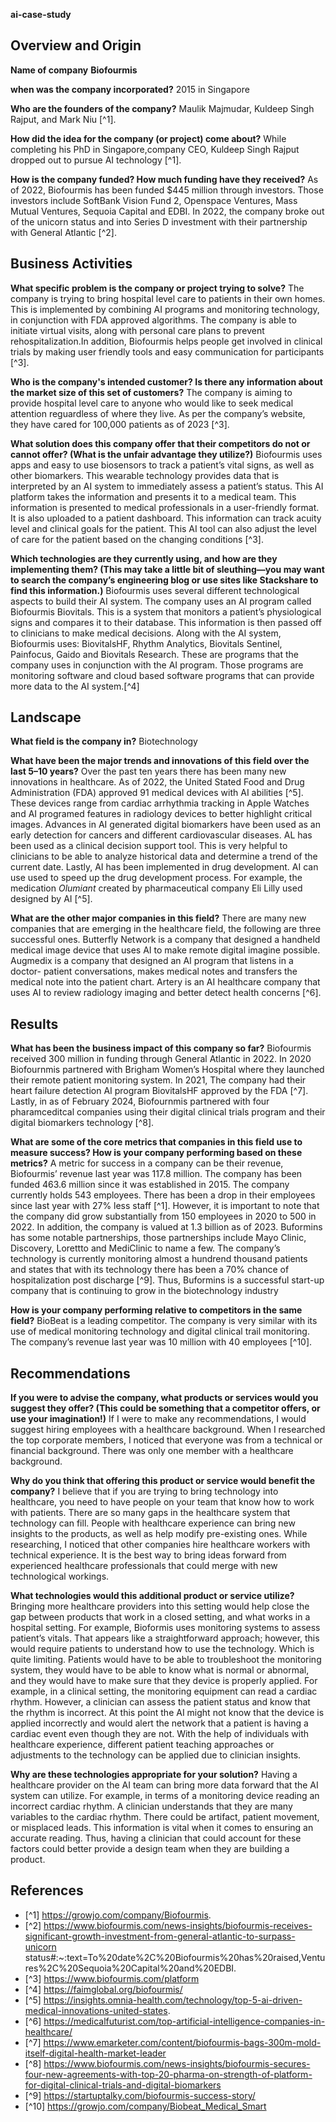 **ai-case-study**

## Overview and Origin

**Name of company** **Biofourmis**

**when was the company incorporated?** 2015 in Singapore 

**Who are the founders of the company?** Maulik Majmudar, Kuldeep Singh Rajput, and Mark Niu [^1]. 

**How did the idea for the company (or project) come about?** While completing his PhD in Singapore,company CEO, Kuldeep Singh Rajput dropped out to pursue AI technology [^1].
  
**How is the company funded? How much funding have they received?** As of 2022, Biofourmis has been funded $445 million through investors. Those investors include SoftBank Vision Fund 2, Openspace Ventures, Mass Mutual Ventures, Sequoia Capital and EDBI. In 2022, the company broke out of the unicorn status and into Series D investment with their partnership with General Atlantic [^2]. 

## Business Activities

**What specific problem is the company or project trying to solve?** The company is trying to bring hospital level care to patients in their own homes. This is implemented by combining AI programs and monitoring technology, in conjunction with FDA approved algorithms. The company is able to initiate virtual visits, along with personal care plans to prevent rehospitalization.In addition, Biofourmis helps people get involved in clinical trials by making user friendly tools and easy communication for participants [^3]. 

**Who is the company's intended customer? Is there any information about the market size of this set of customers?** The company is aiming to provide hospital level care to anyone who would like to seek medical attention reguardless of where they live. As per the company’s website, they have cared for 100,000 patients as of 2023 [^3]. 

**What solution does this company offer that their competitors do not or cannot offer? (What is the unfair advantage they utilize?)** Biofourmis uses apps and easy to use biosensors to track a patient’s vital signs, as well as other biomarkers. This wearable technology provides data that is interpreted by an AI system to immediately assess a patient’s status. This AI platform takes the information and presents it to a medical team. This information is presented to medical professionals in a user-friendly format. It is also uploaded to a patient dashboard. This information can track acuity level and clinical goals for the patient. This AI tool can also adjust the level of care for the patient based on the changing conditions [^3]. 

**Which technologies are they currently using, and how are they implementing them? (This may take a little bit of sleuthing&mdash;you may want to search the company’s engineering blog or use sites like Stackshare to find this information.)** Biofourmis uses several different technological aspects to build their AI system. The company uses an AI program called Biofourmis Biovitals. This is a system that monitors a patient’s physiological signs and compares it to their database. This information is then passed off to clinicians to make medical decisions. Along with the AI system, Biofourmis uses: BiovitalsHF, Rhythm Analytics, Biovitals Sentinel, Painfocus, Gaido and Biovitals Research. These are programs that the company uses in conjunction with the AI program. Those programs are monitoring software and cloud based software programs that can provide more data to the AI system.[^4] 

## Landscape

**What field is the company in?** Biotechnology

**What have been the major trends and innovations of this field over the last 5&ndash;10 years?** Over the past ten years there has been many new innovations in healthcare. As of 2022, the United Stated Food and Drug Administration (FDA) approved 91 medical devices with AI abilities [^5]. These devices range from cardiac arrhythmia tracking in Apple Watches and AI programed features in radiology devices to better highlight critical images. 
Advances in AI generated digital biomarkers have been used as an early detection for cancers and different cardiovascular diseases. AL has been used as a clinical decision support tool. This is very helpful to clinicians to be able to analyze historical data and determine a trend of the current date. Lastly, AI has been implemented in drug development. AI can use used to speed up the drug development process. For example, the medication *Olumiant* created by pharmaceutical company Eli Lilly used designed by AI [^5].

**What are the other major companies in this field?** There are many new companies that are emerging in the healthcare field, the following are three successful ones. Butterfly Network is a company that designed a handheld medical image device that uses AI to make remote digital imagine possible.
Augmedix is a company that designed an AI program that listens in a doctor- patient conversations, makes medical notes and transfers the medical note into the patient chart. 
Artery is an AI healthcare company that uses AI to review radiology imaging and better detect health concerns [^6].


## Results

**What has been the business impact of this company so far?** Biofourmis received 300 million in funding through General Atlantic in 2022. In 2020 Biofournmis partnered with Brigham Women’s Hospital where they launched their remote patient monitoring system. In 2021, The company had their heart failure detection AI program BiovitalsHF approved by the FDA [^7]. Lastly, in as of February 2024, Biofournmis partnered with four pharamceditcal companies using their digital clinical trials program and their digital biomarkers technology [^8]. 

**What are some of the core metrics that companies in this field use to measure success? How is your company performing based on these metrics?** A metric for success in a company can be their revenue, Biofourmis’ revenue last year was 117.8 million. The company has been funded 463.6 million since it was established in 2015. The company currently holds 543 employees. There has been a drop in their employees since last year with 27% less staff [^1]. However, it is important to note that the company did grow substantially from 150 employees in 2020 to 500 in 2022. In addition, the company is valued at 1.3 billion as of 2023.
Buformins has some notable partnerships, those partnerships include Mayo Clinic, Discovery, Lorettto and MediClinic to name a few. The company’s technology is currently monitoring almost a hundrend thousand patients and states that with its technology there has been a 70% chance of hospitalization post discharge [^9]. Thus, Buformins is a successful start-up company that is continuing to grow in the biotechnology industry

**How is your company performing relative to competitors in the same field?** BioBeat is a leading competitor. The company is very similar with its use of medical monitoring technology and digital clinical trail monitoring. The company’s revenue last year was 10 million with 40 employees [^10].

## Recommendations

**If you were to advise the company, what products or services would you suggest they offer? (This could be something that a competitor offers, or use your imagination!)** If I were to make any recommendations, I would suggest hiring employees with a healthcare background. When I researched the top corporate members, I noticed that everyone was from a technical or financial background. There was only one member with a healthcare background.  

**Why do you think that offering this product or service would benefit the company?** I believe that if you are trying to bring technology into healthcare, you need to have people on your team that know how to work with patients. There are so many gaps in the healthcare system that technology can fill. People with healthcare experience can bring new insights to the products, as well as help modify pre-existing ones. While researching, I noticed that other companies hire healthcare workers with technical experience. It is the best way to bring ideas forward from experienced healthcare professionals that could merge with new technological workings. 

**What technologies would this additional product or service utilize?** Bringing more healthcare providers into this setting would help close the gap between products that work in a closed setting, and what works in a hospital setting. For example, Bioformis uses monitoring systems to assess patient’s vitals. That appears like a straightforward approach; however, this would require patients to understand how to use the technology. Which is quite limiting. Patients would have to be able to troubleshoot the monitoring system, they would have to be able to know what is normal or abnormal, and they would have to make sure that they device is properly applied. For example, in a clinical setting, the monitoring equipment can read a cardiac rhythm. However, a clinician can assess the patient status and know that the rhythm is incorrect. At this point the AI might not know that the device is applied incorrectly and would alert the network that a patient is having a cardiac event even though they are not. With the help of individuals with healthcare experience, different patient teaching approaches or adjustments to the technology can be applied due to clinician insights.

**Why are these technologies appropriate for your solution?** Having a healthcare provider on the AI team can bring more data forward that the AI system can utilize. For example, in terms of a monitoring device reading an incorrect cardiac rhythm. A clinician understands that they are many variables to the cardiac rhythm. There could be artifact, patient movement, or misplaced leads.  This information is vital when it comes to ensuring an accurate reading. Thus, having a clinician that could account for these factors could better provide a design team when they are building a product. 


## References
* [^1] https://growjo.com/company/Biofourmis.
* [^2] https://www.biofourmis.com/news-insights/biofourmis-receives-significant-growth-investment-from-general-atlantic-to-surpass-unicorn status#:~:text=To%20date%2C%20Biofourmis%20has%20raised,Ventures%2C%20Sequoia%20Capital%20and%20EDBI.
* [^3] https://www.biofourmis.com/platform
* [^4] https://faimglobal.org/biofourmis/
* [^5] https://insights.omnia-health.com/technology/top-5-ai-driven-medical-innovations-united-states.
* [^6] https://medicalfuturist.com/top-artificial-intelligence-companies-in-healthcare/
* [^7] https://www.emarketer.com/content/biofourmis-bags-300m-mold-itself-digital-health-market-leader
* [^8] https://www.biofourmis.com/news-insights/biofourmis-secures-four-new-agreements-with-top-20-pharma-on-strength-of-platform-for-digital-clinical-trials-and-digital-biomarkers
* [^9] https://startuptalky.com/biofourmis-success-story/
* [^10] https://growjo.com/company/Biobeat_Medical_Smart

